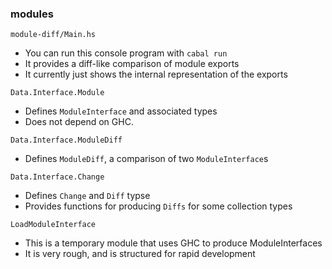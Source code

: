 ### modules

`module-diff/Main.hs`

 - You can run this console program with `cabal run`
 - It provides a diff-like comparison of module exports
 - It currently just shows the internal representation of the exports

`Data.Interface.Module`

 - Defines `ModuleInterface` and associated types
 - Does not depend on GHC.

`Data.Interface.ModuleDiff`

 - Defines `ModuleDiff`, a comparison of two `ModuleInterface`s

`Data.Interface.Change`

 - Defines `Change` and `Diff` typse
 - Provides functions for producing `Diffs` for some collection types

`LoadModuleInterface`

 - This is a temporary module that uses GHC to produce ModuleInterfaces
 - It is very rough, and is structured for rapid development
